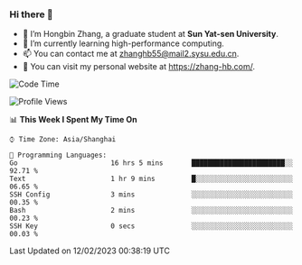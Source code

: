 ### Hi there 👋

- 🔭 I’m Hongbin Zhang, a graduate student at **Sun Yat-sen University**.
- 🌱 I’m currently learning high-performance computing.
- 📫 You can contact me at zhanghb55@mail2.sysu.edu.cn.
- 👀 You can visit my personal website at https://zhang-hb.com/.

<!--START_SECTION:waka-->
![Code Time](http://img.shields.io/badge/Code%20Time-61%20hrs%2034%20mins-blue)

![Profile Views](http://img.shields.io/badge/Profile%20Views-3-blue)

📊 **This Week I Spent My Time On** 

```text
⌚︎ Time Zone: Asia/Shanghai

💬 Programming Languages: 
Go                       16 hrs 5 mins       ███████████████████████░░   92.71 % 
Text                     1 hr 9 mins         █░░░░░░░░░░░░░░░░░░░░░░░░   06.65 % 
SSH Config               3 mins              ░░░░░░░░░░░░░░░░░░░░░░░░░   00.35 % 
Bash                     2 mins              ░░░░░░░░░░░░░░░░░░░░░░░░░   00.23 % 
SSH Key                  0 secs              ░░░░░░░░░░░░░░░░░░░░░░░░░   00.03 % 

```


 Last Updated on 12/02/2023 00:38:19 UTC
<!--END_SECTION:waka-->